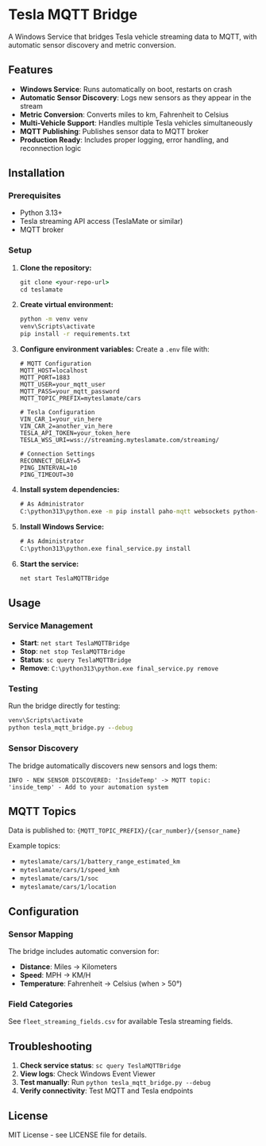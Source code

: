 # Tesla MQTT Bridge

A Windows Service that bridges Tesla vehicle streaming data to MQTT, with automatic sensor discovery and metric conversion.

## Features

- **Windows Service**: Runs automatically on boot, restarts on crash
- **Automatic Sensor Discovery**: Logs new sensors as they appear in the stream
- **Metric Conversion**: Converts miles to km, Fahrenheit to Celsius
- **Multi-Vehicle Support**: Handles multiple Tesla vehicles simultaneously
- **MQTT Publishing**: Publishes sensor data to MQTT broker
- **Production Ready**: Includes proper logging, error handling, and reconnection logic

## Installation

### Prerequisites
- Python 3.13+ 
- Tesla streaming API access (TeslaMate or similar)
- MQTT broker

### Setup

1. **Clone the repository:**
   ```cmd
   git clone <your-repo-url>
   cd teslamate
   ```

2. **Create virtual environment:**
   ```cmd
   python -m venv venv
   venv\Scripts\activate
   pip install -r requirements.txt
   ```

3. **Configure environment variables:**
   Create a `.env` file with:
   ```env
   # MQTT Configuration
   MQTT_HOST=localhost
   MQTT_PORT=1883
   MQTT_USER=your_mqtt_user
   MQTT_PASS=your_mqtt_password
   MQTT_TOPIC_PREFIX=myteslamate/cars

   # Tesla Configuration
   VIN_CAR_1=your_vin_here
   VIN_CAR_2=another_vin_here
   TESLA_API_TOKEN=your_token_here
   TESLA_WSS_URI=wss://streaming.myteslamate.com/streaming/

   # Connection Settings
   RECONNECT_DELAY=5
   PING_INTERVAL=10
   PING_TIMEOUT=30
   ```

4. **Install system dependencies:**
   ```cmd
   # As Administrator
   C:\python313\python.exe -m pip install paho-mqtt websockets python-dotenv pywin32
   ```

5. **Install Windows Service:**
   ```cmd
   # As Administrator
   C:\python313\python.exe final_service.py install
   ```

6. **Start the service:**
   ```cmd
   net start TeslaMQTTBridge
   ```

## Usage

### Service Management
- **Start**: `net start TeslaMQTTBridge`
- **Stop**: `net stop TeslaMQTTBridge` 
- **Status**: `sc query TeslaMQTTBridge`
- **Remove**: `C:\python313\python.exe final_service.py remove`

### Testing
Run the bridge directly for testing:
```cmd
venv\Scripts\activate
python tesla_mqtt_bridge.py --debug
```

### Sensor Discovery
The bridge automatically discovers new sensors and logs them:
```
INFO - NEW SENSOR DISCOVERED: 'InsideTemp' -> MQTT topic: 'inside_temp' - Add to your automation system
```

## MQTT Topics

Data is published to: `{MQTT_TOPIC_PREFIX}/{car_number}/{sensor_name}`

Example topics:
- `myteslamate/cars/1/battery_range_estimated_km`
- `myteslamate/cars/1/speed_kmh` 
- `myteslamate/cars/1/soc`
- `myteslamate/cars/1/location`

## Configuration

### Sensor Mapping
The bridge includes automatic conversion for:
- **Distance**: Miles → Kilometers
- **Speed**: MPH → KM/H  
- **Temperature**: Fahrenheit → Celsius (when > 50°)

### Field Categories
See `fleet_streaming_fields.csv` for available Tesla streaming fields.

## Troubleshooting

1. **Check service status**: `sc query TeslaMQTTBridge`
2. **View logs**: Check Windows Event Viewer
3. **Test manually**: Run `python tesla_mqtt_bridge.py --debug`
4. **Verify connectivity**: Test MQTT and Tesla endpoints

## License

MIT License - see LICENSE file for details.